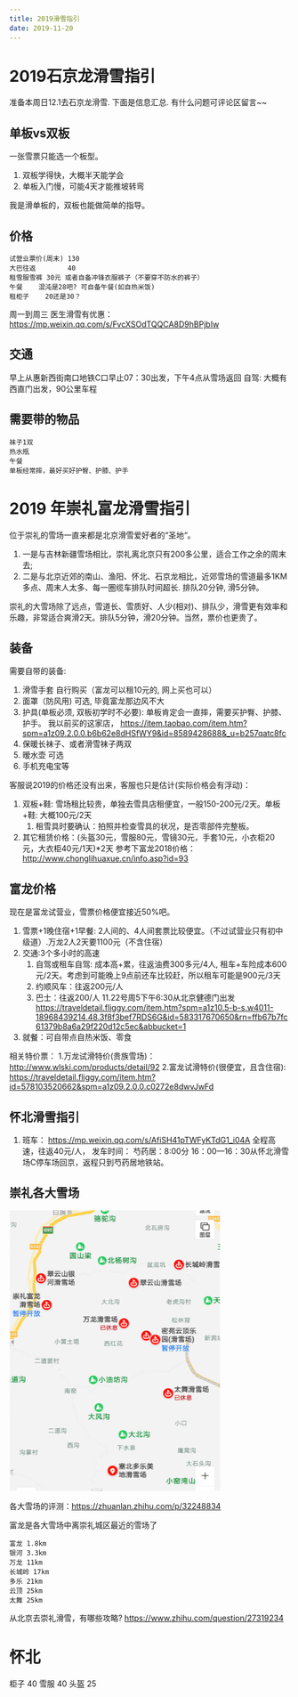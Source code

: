 ```yaml
---
title: 2019滑雪指引
date: 2019-11-20
---
```

# 2019石京龙滑雪指引
准备本周日12.1去石京龙滑雪. 下面是信息汇总. 有什么问题可评论区留言~~

## 单板vs双板
一张雪票只能选一个板型。
1. 双板学得快，大概半天能学会
2. 单板入门慢，可能4天才能推坡转弯

我是滑单板的，双板也能做简单的指导。

## 价格
    试营业票价(周末) 130 
    大巴往返        40
    租雪服雪裤 30元 或者自备冲锋衣服裤子（不要穿不防水的裤子）
    午餐    混沌是28吧? 可自备午餐(如自热米饭)
    租柜子    20还是30？

周一到周三 医生滑雪有优惠：https://mp.weixin.qq.com/s/FvcXSOdTQQCA8D9hBPjbIw

## 交通
早上从惠新西街南口地铁C口早止07：30出发，下午4点从雪场返回
自驾: 大概有西直门出发，90公里车程

## 需要带的物品
    袜子1双
    热水瓶
    午餐
    单板经常摔，最好买好护臀、护膝、护手

# 2019 年崇礼富龙滑雪指引
位于崇礼的雪场一直来都是北京滑雪爱好者的“圣地“。

1. 一是与吉林新疆雪场相比，崇礼离北京只有200多公里，适合工作之余的周末去; 
2. 二是与北京近郊的南山、渔阳、怀北、石京龙相比，近郊雪场的雪道最多1KM多点、周末人太多、每一圏缆车排队时间超长. 排队20分钟, 滑5分钟。

崇礼的大雪场除了远点，雪道长、雪质好、人少(相对)、排队少，滑雪更有效率和乐趣，非常适合爽滑2天。排队5分钟，滑20分钟。当然，票价也更贵了。

## 装备
需要自带的装备:
1. 滑雪手套 自行购买（富龙可以租10元的, 网上买也可以）
3. 面罩（防风用) 可选, 毕竟富龙那边风不大
3. 护具(单板必须, 双板初学时不必要): 单板肯定会一直摔，需要买护臀、护膝、护手。 我以前买的这家店， https://item.taobao.com/item.htm?spm=a1z09.2.0.0.b6b62e8dHSfWY9&id=8589428688&_u=b257qatc8fc
4. 保暖长袜子、或者滑雪袜子两双
5. 暧水壶 可选
6. 手机充电宝等

客服说2019的价格还没有出来，客服也只是估计(实际价格会有浮动)：
1. 双板+鞋: 雪场租比较贵，单独去雪具店租便宜，一般150-200元/2天。单板+鞋: 大概100元/2天
    1. 租雪具时要确认：拍照并检查雪具的状况，是否零部件完整板。
2. 其它租赁价格：(头盔30元，雪服80元，雪镜30元，手套10元，小衣柜20元，大衣柜40元/1天)*2天
参考下富龙2018价格： http://www.chonglihuaxue.cn/info.asp?id=93


## 富龙价格
现在是富龙试营业，雪票价格便宜接近50%吧。
1. 雪票+1晚住宿+1早餐: 2人间的、4人间套票比较便宜。（不过试营业只有初中级道）.万龙2人2天要1100元（不含住宿）
2. 交通:3个多小时的高速
    1. 自驾或租车自驾: 成本高+累，往返油费300多元/4人, 租车+车险成本600元/2天。考虑到可能晚上9点前还车比较赶，所以租车可能是900元/3天
    2. 约顺风车：往返200元/人
    2. 巴士：往返200/人 11.22号周5下午6:30从北京健德门出发 https://traveldetail.fliggy.com/item.htm?spm=a1z10.5-b-s.w4011-18968439214.48.3f8f3bef7RDS6G&id=583317670650&rn=ffb67b7fc61379b8a6a29f220d12c5ec&abbucket=1
3. 就餐：可自带点自热米饭、零食

相关特价票：
1.万龙试滑特价(贵族雪场)： http://www.wlski.com/products/detail/92 
2.富龙试滑特价(很便宜，且含住宿): https://traveldetail.fliggy.com/item.htm?id=578103520662&spm=a1z09.2.0.0.c0272e8dwvJwFd

## 怀北滑雪指引
1. 班车： https://mp.weixin.qq.com/s/AfiSH41pTWFyKTdG1_i04A
全程高速，往返40元/人， 发车时间： 芍药居：8:00分 16：00—16：30从怀北滑雪场C停车场回京，返程只到芍药居地铁站。 

## 崇礼各大雪场
![](/img/life/ski-place-chongli.png)

各大雪场的评测：https://zhuanlan.zhihu.com/p/32248834

富龙是各大雪场中离崇礼城区最近的雪场了

    富龙 1.8km 
    银河 3.3km 
    万龙 11km 
    长城岭 17km 
    多乐 21km 
    云顶 25km 
    太舞 25km

从北京去崇礼滑雪，有哪些攻略?
https://www.zhihu.com/question/27319234

# 怀北
柜子 40
雪服 40
头盔 25